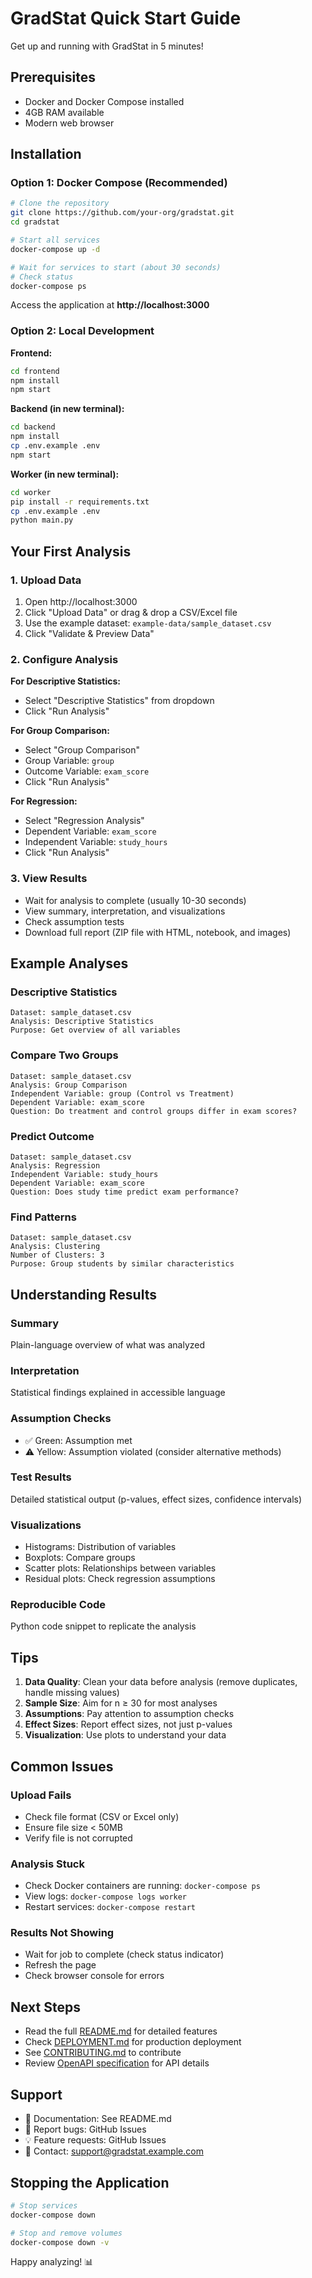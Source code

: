 # GradStat Quick Start Guide

Get up and running with GradStat in 5 minutes!

## Prerequisites

- Docker and Docker Compose installed
- 4GB RAM available
- Modern web browser

## Installation

### Option 1: Docker Compose (Recommended)

```bash
# Clone the repository
git clone https://github.com/your-org/gradstat.git
cd gradstat

# Start all services
docker-compose up -d

# Wait for services to start (about 30 seconds)
# Check status
docker-compose ps
```

Access the application at **http://localhost:3000**

### Option 2: Local Development

**Frontend:**
```bash
cd frontend
npm install
npm start
```

**Backend (in new terminal):**
```bash
cd backend
npm install
cp .env.example .env
npm start
```

**Worker (in new terminal):**
```bash
cd worker
pip install -r requirements.txt
cp .env.example .env
python main.py
```

## Your First Analysis

### 1. Upload Data

1. Open http://localhost:3000
2. Click "Upload Data" or drag & drop a CSV/Excel file
3. Use the example dataset: `example-data/sample_dataset.csv`
4. Click "Validate & Preview Data"

### 2. Configure Analysis

**For Descriptive Statistics:**
- Select "Descriptive Statistics" from dropdown
- Click "Run Analysis"

**For Group Comparison:**
- Select "Group Comparison"
- Group Variable: `group`
- Outcome Variable: `exam_score`
- Click "Run Analysis"

**For Regression:**
- Select "Regression Analysis"
- Dependent Variable: `exam_score`
- Independent Variable: `study_hours`
- Click "Run Analysis"

### 3. View Results

- Wait for analysis to complete (usually 10-30 seconds)
- View summary, interpretation, and visualizations
- Check assumption tests
- Download full report (ZIP file with HTML, notebook, and images)

## Example Analyses

### Descriptive Statistics

```
Dataset: sample_dataset.csv
Analysis: Descriptive Statistics
Purpose: Get overview of all variables
```

### Compare Two Groups

```
Dataset: sample_dataset.csv
Analysis: Group Comparison
Independent Variable: group (Control vs Treatment)
Dependent Variable: exam_score
Question: Do treatment and control groups differ in exam scores?
```

### Predict Outcome

```
Dataset: sample_dataset.csv
Analysis: Regression
Independent Variable: study_hours
Dependent Variable: exam_score
Question: Does study time predict exam performance?
```

### Find Patterns

```
Dataset: sample_dataset.csv
Analysis: Clustering
Number of Clusters: 3
Purpose: Group students by similar characteristics
```

## Understanding Results

### Summary
Plain-language overview of what was analyzed

### Interpretation
Statistical findings explained in accessible language

### Assumption Checks
- ✅ Green: Assumption met
- ⚠️ Yellow: Assumption violated (consider alternative methods)

### Test Results
Detailed statistical output (p-values, effect sizes, confidence intervals)

### Visualizations
- Histograms: Distribution of variables
- Boxplots: Compare groups
- Scatter plots: Relationships between variables
- Residual plots: Check regression assumptions

### Reproducible Code
Python code snippet to replicate the analysis

## Tips

1. **Data Quality**: Clean your data before analysis (remove duplicates, handle missing values)
2. **Sample Size**: Aim for n ≥ 30 for most analyses
3. **Assumptions**: Pay attention to assumption checks
4. **Effect Sizes**: Report effect sizes, not just p-values
5. **Visualization**: Use plots to understand your data

## Common Issues

### Upload Fails
- Check file format (CSV or Excel only)
- Ensure file size < 50MB
- Verify file is not corrupted

### Analysis Stuck
- Check Docker containers are running: `docker-compose ps`
- View logs: `docker-compose logs worker`
- Restart services: `docker-compose restart`

### Results Not Showing
- Wait for job to complete (check status indicator)
- Refresh the page
- Check browser console for errors

## Next Steps

- Read the full [README.md](README.md) for detailed features
- Check [DEPLOYMENT.md](DEPLOYMENT.md) for production deployment
- See [CONTRIBUTING.md](CONTRIBUTING.md) to contribute
- Review [OpenAPI specification](openapi.yaml) for API details

## Support

- 📖 Documentation: See README.md
- 🐛 Report bugs: GitHub Issues
- 💡 Feature requests: GitHub Issues
- 📧 Contact: support@gradstat.example.com

## Stopping the Application

```bash
# Stop services
docker-compose down

# Stop and remove volumes
docker-compose down -v
```

Happy analyzing! 📊

